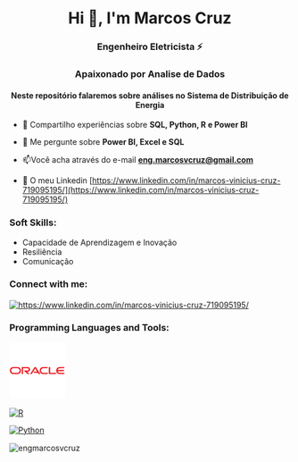 <h1 align="center">Hi 👋, I'm Marcos Cruz</h1>
<h3 align="center">Engenheiro Eletricista ⚡</h3>
<h3 align="center">Apaixonado por Analise de Dados</h3>
<h4 align="center">Neste repositório falaremos sobre análises no Sistema de Distribuição de Energia</h4>

- 🌱 Compartilho experiências sobre **SQL, Python, R e Power BI**

- 💬 Me pergunte sobre **Power BI, Excel e SQL**

- 📫Você acha através do e-mail **eng.marcosvcruz@gmail.com**

- 📄 O meu Linkedin [https://www.linkedin.com/in/marcos-vinicius-cruz-719095195/](https://www.linkedin.com/in/marcos-vinicius-cruz-719095195/)

<h3 align="left">Soft Skills: </h3>

- Capacidade de Aprendizagem e Inovação
- Resiliência
- Comunicação



<h3 align="left">Connect with me:</h3>
<p align="left">
<a href="https://linkedin.com/in/https://www.linkedin.com/in/marcos-vinicius-cruz-719095195/" target="blank"><img align="center" src="https://raw.githubusercontent.com/rahuldkjain/github-profile-readme-generator/master/src/images/icons/Social/linked-in-alt.svg" alt="https://www.linkedin.com/in/marcos-vinicius-cruz-719095195/" height="30" width="40" /></a>
</p>



<h3 align="left">Programming Languages and Tools:</h3>
<p align="left"> </a> <a href="https://www.oracle.com/" target="_blank" rel="noreferrer"> <img src="https://raw.githubusercontent.com/devicons/devicon/master/icons/oracle/oracle-original.svg" alt="oracle" width="100" height="100"/> </a> </p>
<p align="left"> </a> <a href="https://www.r-project.org/" target="_blank" rel="noreferrer"> <img src="https://img.shields.io/badge/R-276DC3?style=for-the-badge&logo=r&logoColor=white" alt="R" width="100" height="100"/> </a> </p>
<p align="left"> </a> <a href="https://www.python.org/" target="_blank" rel="noreferrer"> <img src="https://img.shields.io/badge/Python-14354C?style=for-the-badge&logo=python&logoColor=white" alt="Python" width="100" height="100"/> </a> </p>

<p><img align="center" src="https://github-readme-stats.vercel.app/api/top-langs?username=engmarcosvcruz&show_icons=true&locale=en&layout=compact" alt="engmarcosvcruz" /></p>

